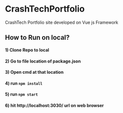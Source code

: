 # CrashTechPortfolio
CrashTech Portfolio site developed on Vue js Framework

## How to Run on local?
#### 1) Clone Repo to local 
#### 2) Go to file location of package.json
#### 3) Open cmd at that location
#### 4) run ``` npm install ```
#### 5) run ``` npm start ```
#### 6) hit http://localhost:3030/ url on web browser

